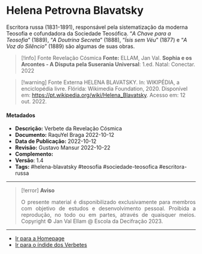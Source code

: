 # Helena Petrovna Blavatsky

Escritora russa (1831-1891), responsável pela sistematização da moderna Teosofia e cofundadora da Sociedade Teosófica. “*A Chave para a Teosofia*” (1889), “*A Doutrina Secreta*” (1888), “*Ísis sem Véu*” (1877) e “*A Voz do Silêncio*” (1889) são algumas de suas obras.

> [!info] Fonte Revelação Cósmica
> **Fonte:** ELLAM, Jan Val. **Sophia e os Arcontes - A Disputa pela Suserania Universal**: 1.ed. Natal: Conectar. 2022

> [!warning] Fonte Externa
> HELENA BLAVATSKY. In: WIKIPÉDIA, a enciclopédia livre. Flórida: Wikimedia Foundation, 2020. Disponível em: <https://pt.wikipedia.org/wiki/Helena_Blavatsky>. Acesso em: 12 out. 2022.

#### Metadados

- **Descrição:** Verbete da Revelação Cósmica
- **Documento:** RaquYel Braga 2022-10-12
- **Data de Publicação:** 2022-10-12
- **Revisão:** Gustavo Mansur 2022-10-22
- **Complemento:** 
- **Versão**: 1.4 
- **Tags:** #helena-blavatsky #teosofia #sociedade-teosofica #escritora-russa

---
> [!error] **Aviso**
> <p align="justify">O presente material é disponibilizado exclusivamente para membros com objetivo de estudos e desenvolvimento pessoal. Proibida a reprodução, no todo ou em partes, através de quaisquer meios. Copyright © Jan Val Ellam @ Escola da Decifração 2023. </p>

---
- [Ir para a Homepage](Homepage.canvas)
- [Ir para o índide dos Verbetes](ÍNDIDE%20GERAL%20DOS%20VERBETES.canvas)
